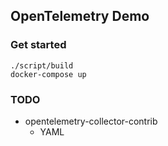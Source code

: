 OpenTelemetry Demo
---

### Get started
```shell
./script/build
docker-compose up
```

### TODO
* opentelemetry-collector-contrib
  * YAML